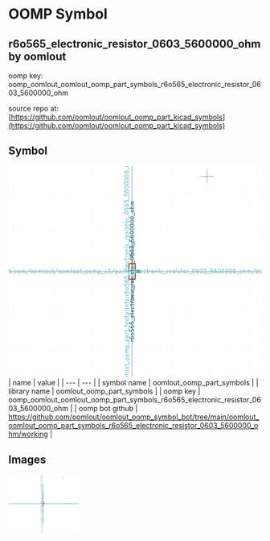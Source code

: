 # OOMP Symbol  
## r6o565_electronic_resistor_0603_5600000_ohm  by oomlout  
  
oomp key: oomp_oomlout_oomlout_oomp_part_symbols_r6o565_electronic_resistor_0603_5600000_ohm  
  
source repo at: [https://github.com/oomlout/oomlout_oomp_part_kicad_symbols](https://github.com/oomlout/oomlout_oomp_part_kicad_symbols)  
## Symbol  
  
[![working.png](working_600.png)](working.png)  
| name | value | 
| --- | --- | 
| symbol name | oomlout_oomp_part_symbols | 
| library name | oomlout_oomp_part_symbols | 
| oomp key | oomp_oomlout_oomlout_oomp_part_symbols_r6o565_electronic_resistor_0603_5600000_ohm | 
| oomp bot github | https://github.com/oomlout/oomlout_oomp_symbol_bot/tree/main/oomlout_oomlout_oomp_part_symbols_r6o565_electronic_resistor_0603_5600000_ohm/working | 
## Images  
  
[![working.png](working_140.png)](working.png)  
